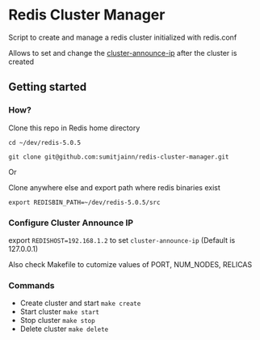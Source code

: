 # Redis Cluster Manager

Script to create and manage a redis cluster initialized with redis.conf

Allows to set and change the [cluster-announce-ip](http://download.redis.io/redis-stable/redis.conf) after the cluster is created

## Getting started

### How?

Clone this repo in Redis home directory 

`cd ~/dev/redis-5.0.5`

`git clone git@github.com:sumitjainn/redis-cluster-manager.git`

Or

Clone anywhere else and export path where redis binaries exist

`export REDISBIN_PATH=~/dev/redis-5.0.5/src`


### Configure Cluster Announce IP

export `REDISHOST=192.168.1.2` to set  `cluster-announce-ip` (Default is 127.0.0.1)

Also check Makefile to cutomize values of PORT, NUM_NODES, RELICAS

### Commands

- Create cluster and start `make create`
- Start cluster `make start`
- Stop cluster `make stop`
- Delete cluster `make delete`
